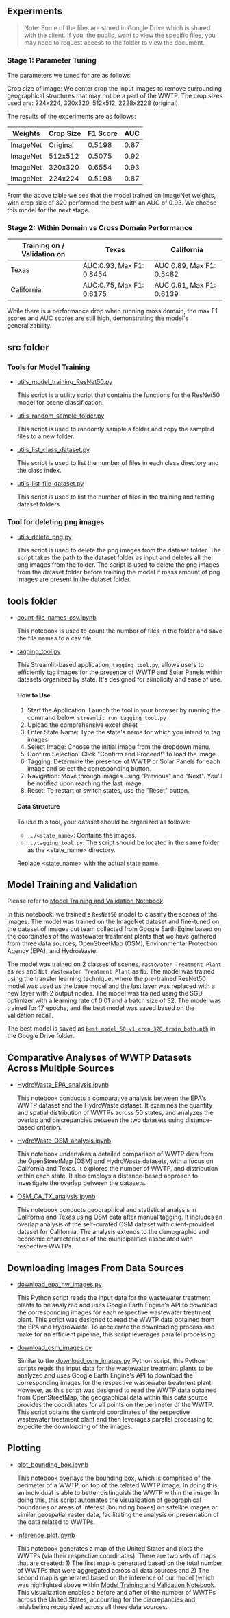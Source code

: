 ## Experiments

 
 > Note: Some of the files are stored in Google Drive which is shared with the client. If you, the public, want to view the specific files, you may need to request access to the folder to view the document.

### Stage 1: Parameter Tuning

The parameters we tuned for are as follows:

Crop size of image: We center crop the input images to remove surrounding geographical structures that may not be a part of the WWTP. The crop sizes used are: 224x224, 320x320, 512x512, 2228x2228 (original).   

The results of the experiments are as follows:

| Weights      | Crop Size          | F1 Score | AUC       |
|--------------|--------------------|----------|-----------|
| ImageNet     | Original           | 0.5198   | 0.87      |
| ImageNet     | 512x512            | 0.5075   | 0.92      |
| ImageNet     | 320x320            | 0.6554   | 0.93      |
| ImageNet     | 224x224            | 0.5198   | 0.87      |

From the above table we see that the model trained on ImageNet weights, with crop size of 320 performed the best with an AUC of 0.93. We choose this model for the next stage.

### Stage 2: Within Domain vs Cross Domain Performance

| Training on / Validation on       | Texas                      | California                   |
|-----------------------------------|----------------------------|------------------------------|
| Texas                             | AUC:0.93, Max F1: 0.8454   | AUC:0.89, Max F1: 0.5482     |
| California                        | AUC:0.75, Max F1: 0.6175   | AUC:0.91, Max F1: 0.6139     |

While there is a performance drop when running cross domain, the max F1 scores and AUC scores are still high, demonstrating the model's generalizability.

## src folder

### Tools for Model Training

- [utils_model_training_ResNet50.py](./src/utils_model_training_ResNet50.py)

    This script is a utility script that contains the functions for the ResNet50 model for scene classification.

- [utils_random_sample_folder.py](./src/utils_random_sample_folder.py)

    This script is used to randomly sample a folder and copy the sampled files to a new folder. 

- [utils_list_class_dataset.py](./src/utils_list_class_dataset.py)

    This script is used to list the number of files in each class directory and the class index.

- [utils_list_file_dataset.py](./src/utils_list_file_dataset.py)

    This script is used to list the number of files in the training and testing dataset folders.

### Tool for deleting png images

- [utils_delete_png.py](./src/utils_delete_png.py) 

    This script is used to delete the png images from the dataset folder. The script takes the path to the dataset folder as input and deletes all the png images from the folder. The script is used to delete the png images from the dataset folder before training the model if mass amount of png images are present in the dataset folder.


## tools folder

- [count_file_names_csv.ipynb](./tools/count_file_names_csv.ipynb)

    This notebook is used to count the number of files in the folder and save the file names to a csv file.

- [tagging_tool.py](./tools/tagging_tool.py)

    This Streamlit-based application, `tagging_tool.py`, allows users to efficiently tag images for the presence of WWTP and Solar Panels within datasets organized by state. It's designed for simplicity and ease of use.

    #### How to Use
    1. Start the Application: Launch the tool in your browser by running the command below.
    ```streamlit run tagging_tool.py```
    2. Upload the comprehensive excel sheet
    3. Enter State Name: Type the state's name for which you intend to tag images.
    4. Select Image: Choose the initial image from the dropdown menu.
    5. Confirm Selection: Click "Confirm and Proceed!" to load the image.
    6. Tagging: Determine the presence of WWTP or Solar Panels for each image and select the corresponding button.
    7. Navigation: Move through images using "Previous" and "Next". You'll be notified upon reaching the last image.
    8. Reset: To restart or switch states, use the "Reset" button.

    #### Data Structure
    To use this tool, your dataset should be organized as follows:

    - ```../<state_name>```: Contains the images.
    - ```../tagging_tool.py```: The script should be located in the same folder as the <state_name> directory.

    Replace <state_name> with the actual state name.



## Model Training and Validation
Please refer to [Model Training and Validation Notebook](./model_training_ResNet50_scene_classification.ipynb)

In this notebook, we trained a `ResNet50` model to classify the scenes of the images. The model was trained on the ImageNet dataset and fine-tuned on the dataset of images out team collected from Google Earth Egine based on the coordinates of the wastewater treatment plants that we have gathered from three data sources, OpenStreetMap (OSM), Environmental Protection Agency (EPA), and HydroWaste.

The model was trained on 2 classes of scenes, `Wastewater Treatment Plant` as `Yes` and `Not Wastewater Treatment Plant` as `No`. The model was trained using the transfer learning technique, where the pre-trained ResNet50 model was used as the base model and the last layer was replaced with a new layer with 2 output nodes. The model was trained using the SGD optimizer with a learning rate of 0.01 and a batch size of 32. The model was trained for 17 epochs, and the best model was saved based on the validation recall.

The best model is saved as [`best_model_50_v1_crop_320_train_both.pth`](https://drive.google.com/file/d/1bfbLdByUYXedY6bFKMzFT_dlBdxTbiAs/view?usp=drive_link) in the Google Drive folder. 


## Comparative Analyses of WWTP Datasets Across Multiple Sources

- [HydroWaste_EPA_analysis.ipynb](HydroWaste_EPA_analysis.ipynb)

    This notebook conducts a comparative analysis between the EPA's WWTP dataset and the HydroWaste dataset. It examines the quantity and spatial distribution of WWTPs across 50 states, and analyzes the overlap and discrepancies between the two datasets using distance-based criterion.

- [HydroWaste_OSM_analysis.ipynb](HydroWaste_OSM_analysis.ipynb)

    This notebook undertakes a detailed comparison of WWTP data from the OpenStreetMap (OSM) and HydroWaste datasets, with a focus on California and Texas. It explores the number of WWTP, and distribution within each state. It also employs a distance-based approach to investigate the overlap between the datasets.

- [OSM_CA_TX_analysis.ipynb](OSM_CA_TX_analysis.ipynb)

    This notebook conducts geographical and statistical analysis in California and Texas using OSM data after manual tagging. It includes an overlap analysis of the self-curated OSM dataset with client-provided dataset for California. The analysis extends to the demographic and economic characteristics of the municipalities associated with respective WWTPs.


## Downloading Images From Data Sources

- [download_epa_hw_images.py](download_epa_hw_images.py)

    This Python script reads the input data for the wastewater treatment plants to be analyzed and uses Google Earth Engine's API to download the corresponding images for each respective wastewater treatment plant. This script was designed to read the WWTP data obtained from the EPA and HydroWaste. To accelerate the downloading process and make for an efficient pipeline, this script leverages parallel processing.

- [download_osm_images.py](download_osm_images.py)

    Similar to the [download_osm_images.py](download_osm_images.py) Python script, this Python scripts reads the input data for the wastewater treatment plants to be analyzed and uses Google Earth Engine's API to download the corresponding images for the respective wastewater treatment plant. However, as this script was designed to read the WWTP data obtained from OpenStreetMap, the geographical data within this data source provides the coordinates for all points on the perimeter of the WWTP. This script obtains the centroid coordinates of the respective wastewater treatment plant and then leverages parallel processing to expedite the downloading of the images.

## Plotting

- [plot_bounding_box.ipynb](plot_bounding_box.ipynb)

    This notebook overlays the bounding box, which is comprised of the perimeter of a WWTP, on top of the related WWTP image. In doing this, an individual is able to better distinguish the WWTP within the image. In doing this, this script automates the visualization of geographical boundaries or areas of interest (bounding boxes) on satellite images or similar geospatial raster data, facilitating the analysis or presentation of the data related to WWTPs.

- [inference_plot.ipynb](inference_plot.ipynb)

    This notebook generates a map of the United States and plots the WWTPs (via their respective coordinates). There are two sets of maps that are created: 1) The first map is generated based on the total number of WWTPs that were aggregated across all data sources and 2) The second map is generated based on the inference of our model (which was highlighted above within [Model Training and Validation Notebook](./model_training_ResNet50_scene_classification.ipynb). This visualization enables a before and after of the number of WWTPs across the United States, accounting for the discrepancies and mislabeling recognized across all three data sources.
